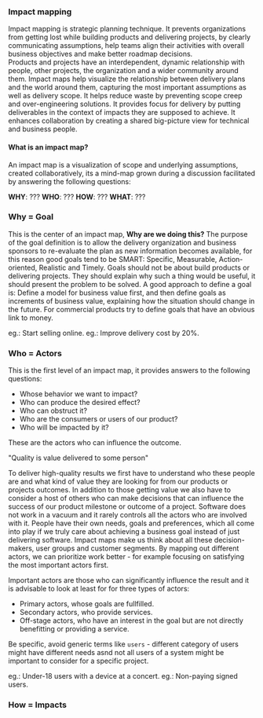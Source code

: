 ### Impact mapping
Impact mapping is strategic planning technique. It prevents organizations from getting lost while building products and delivering projects, by clearly communicating assumptions, help teams align their activities with overall business objectives and make better roadmap decisions.  
Products and projects have an interdependent, dynamic relationship with people, other projects, the organization and a wider community around them. Impact maps help visualize the relationship between delivery plans and the world around them, capturing the most important assumptions as well as delivery scope. It helps reduce waste by preventing scope creep and over-engineering solutions. It provides focus for delivery by putting deliverables in the context of impacts they are supposed to achieve. It enhances collaboration by creating a shared big-picture view for technical and business people.

#### What is an impact map?
An impact map is a visualization of scope and underlying assumptions, created collaboratively, its a mind-map grown during a discussion facilitated by answering the following questions:

**WHY**: ???
**WHO**: ???
**HOW**: ???
**WHAT**: ???


### Why = Goal
This is the center of an impact map, **Why are we doing this?**
The purpose of the goal definition is to allow the delivery organization and business sponsors to re-evaluate the plan as new information becomes available, for this reason good goals tend to be SMART: Specific, Measurable, Action-oriented, Realistic and Timely.
Goals should not be about build products or delivering projects. They should explain why such a thing would be useful, it should present the problem to be solved.
A good approach to define a goal is: Define a model for business value first, and then define goals as increments of business value, explaining how the situation should change in the future. For commercial products try to define goals that have an obvious link to money.

eg.: Start selling online.
eg.: Improve delivery cost by 20%.

### Who = Actors
This is the first level of an impact map, it provides answers to the following questions:
  - Whose behavior we want to impact?
  - Who can produce the desired effect?
  - Who can obstruct it?
  - Who are the consumers or users of our product?
  - Who will be impacted by it?

These are the actors who can influence the outcome.

"Quality is value delivered to some person"

To deliver high-quality results we first have to understand who these people are and what kind of value they are looking for from our products or projects outcomes. In addition to those getting value we also have to consider a host of others who can make decisions that can influence the success of our product milestone or outcome of a project. Software does not work in a vacuum and it rarely controls all the actors who are involved with it. People have their own needs, goals and preferences, which all come into play if we truly care about achieving a business goal instead of just delivering software.
Impact maps make us think about all these decision-makers, user groups and customer segments. By mapping out different actors, we can prioritize work better - for example focusing on satisfying the most important actors first.

Important actors are those who can significantly influence the result and it is advisable to look at least for for three types of actors:
  - Primary actors, whose goals are fullfilled.
  - Secondary actors, who provide services.
  - Off-stage actors, who have an interest in the goal but are not directly benefitting or providing a service.

Be specific, avoid generic terms like `users` - different category of users might have different needs asnd not all users of a system might be important to consider for a specific project.

eg.: Under-18 users with a device at a concert.
eg.: Non-paying signed users.


### How = Impacts
